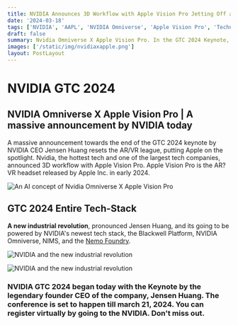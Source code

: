 ```yaml
---
title: NVIDIA Announces 3D Workflow with Apple Vision Pro Jetting Off a New Era of Computing, Collaboration, and Creativity
date: '2024-03-18'
tags: ['NVIDIA', 'AAPL', 'NVIDIA Omniverse', 'Apple Vision Pro', 'Technology']
draft: false
summary: Nvidia Omniverse X Apple Vision Pro. In the GTC 2024 Keynote, NVIDIA founder and CEO Jensen Huang announced that Nvidia's Omniverse Cloud works with the Apple Vision pro
images: ['/static/img/nvidiaxapple.png']
layout: PostLayout
---
```


# NVIDIA GTC 2024

## NVIDIA Omniverse X Apple Vision Pro | A massive announcement by NVIDIA today

A massive announcement towards the end of the GTC 2024 keynote by NVIDIA CEO Jensen Huang resets the AR/VR league, putting Apple on the spotlight. Nvidia, the hottest tech and one of the largest tech companies, announced 3D workflow with Apple Vision Pro. Apple Vision Pro is the AR?VR headset released by Apple Inc. in early 2024.

![An AI concept of Nvidia Omniverse X Apple Vision Pro ](/static/img/nvidiaxapple.png)

## GTC 2024 Entire Tech-Stack

**A new industrial revolution**, pronounced Jensen Huang, and its going to be powered by NVIDIA's newest tech stack, the Blackwell Platform, NVIDIA Omniverse, NIMS, and the [Nemo Foundry](https://developer.nvidia.com/isaac).

![NVIDIA and the new industrial revolution ](/static/img/new-era.png)

![NVIDIA and the new industrial revolution ](/static/img/nvidia-blackwell-platform.png)

### NVIDIA GTC 2024 began today with the Keynote by the legendary founder CEO of the company, Jensen Huang. The conference is set to happen till march 21, 2024. You can register virtually by going to the NVIDIA. Don't miss out.
